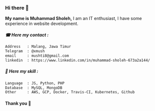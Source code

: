 ### Hi there 👋

**My name is Muhammad Sholeh,** I am an IT enthusiast, I have some experience in website development.

##### ☎ Here my contact :
```bash
Address   : Malang, Jawa Timur
Telegram  : @xmush
email     : mushti8@gmail.com
linkedin  : https://www.linkedin.com/in/muhammad-sholeh-673a2a144/
```
##### 🙂 Here my skill :
```bash
Language  : JS, Python, PHP
Database  : MySQL, MongoDB
Other     : AWS, GCP, Docker, Travis-CI, Kubernetes, Github
```

#### Thank you 👋
